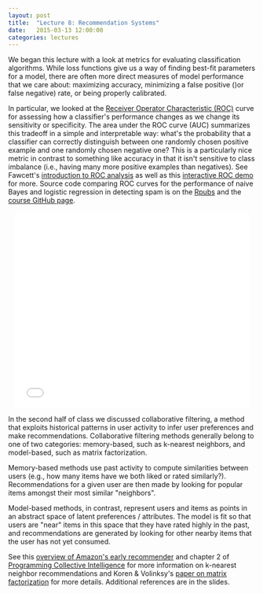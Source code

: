 ```yaml
---
layout: post
title:  "Lecture 8: Recommendation Systems"
date:   2015-03-13 12:00:00
categories: lectures
---
```


We began this lecture with a look at metrics for evaluating classification algorithms.
While loss functions give us a way of finding best-fit parameters for a model, there are often more direct measures of model performance that we care about: maximizing accuracy, minimizing a false positive ()or false negative) rate, or being properly calibrated.

In particular, we looked at the [Receiver Operator Characteristic (ROC)](http://en.wikipedia.org/wiki/Receiver_operating_characteristic#Area_under_curve) curve for assessing how a classifier's performance changes as we change its sensitivity or specificity.
The area under the ROC curve (AUC) summarizes this tradeoff in a simple and interpretable way: what's the probability that a classifier can correctly distinguish between one randomly chosen positive example and one randomly chosen negative one?
This is a particularly nice metric in contrast to something like accuracy in that it isn't sensitive to class imbalance (i.e., having many more positive examples than negatives).
See Fawcett's [introduction to ROC analysis](https://ccrma.stanford.edu/workshops/mir2009/references/ROCintro.pdf) as well as this [interactive ROC demo](http://www.navan.name/roc/) for more.
Source code comparing ROC curves for the performance of naive Bayes and logistic regression in detecting spam is on the [Rpubs](http://rpubs.com/jhofman/nb_vs_lr) and the [course GitHub page](https://github.com/jhofman/msd2015/tree/master/lectures/lecture_8).

<center>
<iframe src="//www.slideshare.net/slideshow/embed_code/46591272" width="476" height="400" frameborder="0" marginwidth="0" marginheight="0" scrolling="no"></iframe>
</center>

In the second half of class we discussed collaborative filtering, a method that exploits historical patterns in user activity to infer user preferences and make recommendations.
Collaborative filtering methods generally belong to one of two categories: memory-based, such as k-nearest neighbors, and model-based, such as matrix factorization.

Memory-based methods use past activity to compute similarities between users (e.g., how many items have we both liked or rated similarly?).
Recommendations for a given user are then made by looking for popular items amongst their most similar "neighbors".

Model-based methods, in contrast, represent users and items as points in an abstract space of latent preferences / attributes.
The model is fit so that users are "near" items in this space that they have rated highly in the past, and recommendations are generated by looking for other nearby items that the user has not yet consumed.


See this [overview of Amazon's early recommender](http://www.cs.umd.edu/~samir/498/Amazon-Recommendations.pdf) and chapter 2 of [Programming Collective Intelligence](http://shop.oreilly.com/product/9780596529321.do) for more information on k-nearest neighbor recommendations and Koren & Volinksy's [paper on matrix factorization](http://www2.research.att.com/~volinsky/papers/ieeecomputer.pdf) for more details.
Additional references are in the slides.

